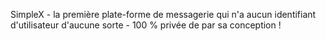 SimpleX - la première plate-forme de messagerie qui n'a aucun identifiant d'utilisateur d'aucune sorte - 100 % privée de par sa conception !